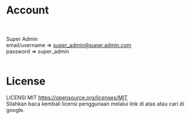 # Account<br><br>

Super Admin<br>
email/username => super_admin@super.admin.com<br>
password       => super_admin<br><br>

# License<br>
LICENSI MIT https://opensource.org/licenses/MIT<br>
Silahkan baca kembali licensi penggunaan melalui link di atas atau cari di google.<br>


